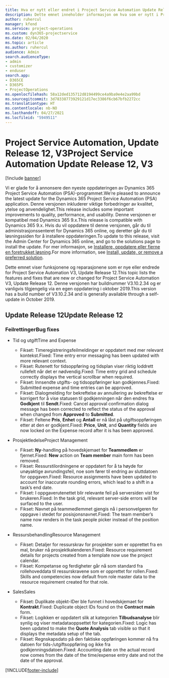 ```yaml
---
title: Hva er nytt eller endret i Project Service Automation Update Release 12, V3
description: Dette emnet inneholder informasjon om hva som er nytt i Project Service Automation Update Release 12, V3.
author: ruhercul
manager: kfend
ms.service: project-operations
ms.custom: dyn365-projectservice
ms.date: 02/04/2020
ms.topic: article
ms.author: ruhercul
audience: Admin
search.audienceType:
- admin
- customizer
- enduser
search.app:
- D365CE
- D365PS
- ProjectOperations
ms.openlocfilehash: 58a12ded135712d8194499ce4a9ba9e4e2aa99bd
ms.sourcegitcommit: 3d78338773929121d17ec3386f6cb67bfb2272cc
ms.translationtype: HT
ms.contentlocale: nb-NO
ms.lasthandoff: 04/27/2021
ms.locfileid: "5949511"
---
```

# <a name="project-service-automation-update-release-12-v3"></a><span data-ttu-id="4c029-103">Project Service Automation, Update Release 12, V3</span><span class="sxs-lookup"><span data-stu-id="4c029-103">Project Service Automation Update Release 12, V3</span></span>

[!include [banner](../includes/psa-now-project-operations.md)]

<span data-ttu-id="4c029-104">Vi er glade for å annonsere den nyeste oppdateringen av Dynamics 365 Project Service Automation (PSA)-programmet.</span><span class="sxs-lookup"><span data-stu-id="4c029-104">We’re pleased to announce the latest update for the Dynamics 365 Project Service Automation (PSA) application.</span></span> <span data-ttu-id="4c029-105">Denne versjonen inkluderer viktige forbedringer av kvalitet, ytelse og anvendelighet.</span><span class="sxs-lookup"><span data-stu-id="4c029-105">This release includes some important improvements to quality, performance, and usability.</span></span> <span data-ttu-id="4c029-106">Denne versjonen er kompatibel med Dynamics 365 9.x.</span><span class="sxs-lookup"><span data-stu-id="4c029-106">This release is compatible with Dynamics 365 9.x.</span></span> <span data-ttu-id="4c029-107">Hvis du vil oppdatere til denne versjonen, går du til administrasjonssenteret for Dynamics 365 online, og deretter går du til løsningssiden for å installere oppdateringen.</span><span class="sxs-lookup"><span data-stu-id="4c029-107">To update to this release, visit the Admin Center for Dynamics 365 online, and go to the solutions page to install the update.</span></span> <span data-ttu-id="4c029-108">For mer informasjon, se [Installere, oppdatere eller fjerne en foretrukket løsning](/power-platform/admin/install-remove-preferred-solution).</span><span class="sxs-lookup"><span data-stu-id="4c029-108">For more information, see [Install, update, or remove a preferred solution](/power-platform/admin/install-remove-preferred-solution).</span></span>

<span data-ttu-id="4c029-109">Dette emnet viser funksjonene og reparasjonene som er nye eller endrede for Project Service Automation V3, Update Release 12.</span><span class="sxs-lookup"><span data-stu-id="4c029-109">This topic lists the features and fixes that are new or changed for Project Service Automation V3, Update Release 12.</span></span> <span data-ttu-id="4c029-110">Denne versjonen har buildnummer V3.10.2.34 og er vanligvis tilgjengelig via en egen oppdatering i oktober 2019.</span><span class="sxs-lookup"><span data-stu-id="4c029-110">This version has a build number of V3.10.2.34 and is generally available through a self-update in October 2019.</span></span>

## <a name="update-release-12"></a><span data-ttu-id="4c029-111">Update Release 12</span><span class="sxs-lookup"><span data-stu-id="4c029-111">Update Release 12</span></span>

### <a name="bug-fixes"></a><span data-ttu-id="4c029-112">Feilrettinger</span><span class="sxs-lookup"><span data-stu-id="4c029-112">Bug fixes</span></span>

- <span data-ttu-id="4c029-113">Tid og utgift</span><span class="sxs-lookup"><span data-stu-id="4c029-113">Time and Expense</span></span>

    - <span data-ttu-id="4c029-114">Fikset: Timeregistreringsfeilmeldinger er oppdatert med mer relevant kontekst.</span><span class="sxs-lookup"><span data-stu-id="4c029-114">Fixed: Time entry error messaging has been updated with more relevant context.</span></span>
    - <span data-ttu-id="4c029-115">Fikset: Rutenett for tidsoppføring og tidsplan viser riktig loddrett rullefelt når det er nødvendig.</span><span class="sxs-lookup"><span data-stu-id="4c029-115">Fixed: Time entry grid and schedule correctly displays the vertical scrollbar when required.</span></span>
    - <span data-ttu-id="4c029-116">Fikset: Innsendte utgifts- og tidsoppføringer kan godkjennes.</span><span class="sxs-lookup"><span data-stu-id="4c029-116">Fixed: Submitted expense and time entries can be approved.</span></span>
    - <span data-ttu-id="4c029-117">Fikset: Dialogmelding for bekreftelse av annullering av bekreftelse er korrigert for å vise statusen til godkjenningen når den endres fra **Godkjent** til **Sendt**.</span><span class="sxs-lookup"><span data-stu-id="4c029-117">Fixed: Cancel approval confirmation dialog message has been corrected to reflect the status of the approval when changed from **Approved** to **Submitted**.</span></span>
    - <span data-ttu-id="4c029-118">Fikset: Feltene **Pris**, **Enhet** og **Antall** er nå låst på utgiftsoppføringen etter at den er godkjent.</span><span class="sxs-lookup"><span data-stu-id="4c029-118">Fixed: **Price**, **Unit**, and **Quantity** fields are now locked on the Expense record after it is has been approved.</span></span>

- <span data-ttu-id="4c029-119">Prosjektledelse</span><span class="sxs-lookup"><span data-stu-id="4c029-119">Project Management</span></span>

    - <span data-ttu-id="4c029-120">Fikset: **Ny**-handling på hovedskjemaet for **Teammedlem** er fjernet.</span><span class="sxs-lookup"><span data-stu-id="4c029-120">Fixed: **New** action on **Team member** main form has been removed.</span></span>
    - <span data-ttu-id="4c029-121">Fikset: Ressurstilordningene er oppdatert for å ta høyde for unøyaktige avrundingsfeil, noe som fører til endring av sluttdatoen for oppgaven.</span><span class="sxs-lookup"><span data-stu-id="4c029-121">Fixed: Resource assignments have been updated to account for inaccurate rounding errors, which lead to a shift in a task’s end date.</span></span>
    - <span data-ttu-id="4c029-122">Fikset: I oppgaverutenettet blir relevante feil på serversiden vist for brukeren.</span><span class="sxs-lookup"><span data-stu-id="4c029-122">Fixed: In the task grid, relevant server-side errors will be surfaced to the user.</span></span>
    - <span data-ttu-id="4c029-123">Fikset: Navnet på teammedlemmet gjengis nå i personvelgeren for oppgave i stedet for posisjonsnavnet.</span><span class="sxs-lookup"><span data-stu-id="4c029-123">Fixed: The team member’s name now renders in the task people picker instead of the position name.</span></span>

- <span data-ttu-id="4c029-124">Ressursbehandling</span><span class="sxs-lookup"><span data-stu-id="4c029-124">Resource Management</span></span>

    - <span data-ttu-id="4c029-125">Fikset: Detaljer for ressurskrav for prosjekter som er opprettet fra en mal, bruker nå prosjektkalenderen.</span><span class="sxs-lookup"><span data-stu-id="4c029-125">Fixed: Resource requirement details for projects created from a template now use the project calendar.</span></span>
    - <span data-ttu-id="4c029-126">Fikset: Kompetanse og ferdigheter går nå som standard fra rollehoveddata til ressurskravene som er opprettet for rollen.</span><span class="sxs-lookup"><span data-stu-id="4c029-126">Fixed: Skills and competencies now default from role master data to the resource requirement created for that role.</span></span>

- <span data-ttu-id="4c029-127">Sales</span><span class="sxs-lookup"><span data-stu-id="4c029-127">Sales</span></span>

    - <span data-ttu-id="4c029-128">Fikset: Duplikate objekt-IDer ble funnet i hovedskjemaet for **Kontrakt**.</span><span class="sxs-lookup"><span data-stu-id="4c029-128">Fixed: Duplicate object IDs found on the **Contract main** form.</span></span>
    - <span data-ttu-id="4c029-129">Fikset: Logikken er oppdatert slik at kategorien **Tilbudsanalyse** blir synlig og viser metadataoppsettet for kategorien.</span><span class="sxs-lookup"><span data-stu-id="4c029-129">Fixed: Logic has been updated to make the **Quote Analysis** tab visible so that it displays the metadata setup of the tab.</span></span>
    - <span data-ttu-id="4c029-130">Fikset: Regnskapsdato på den faktiske oppføringen kommer nå fra datoen for tids-/utgiftsoppføring og ikke fra godkjenningsdatoen.</span><span class="sxs-lookup"><span data-stu-id="4c029-130">Fixed: Accounting date on the actual record now comes from the date of the time/expense entry date and not the date of the approval.</span></span>


[!INCLUDE[footer-include](../includes/footer-banner.md)]